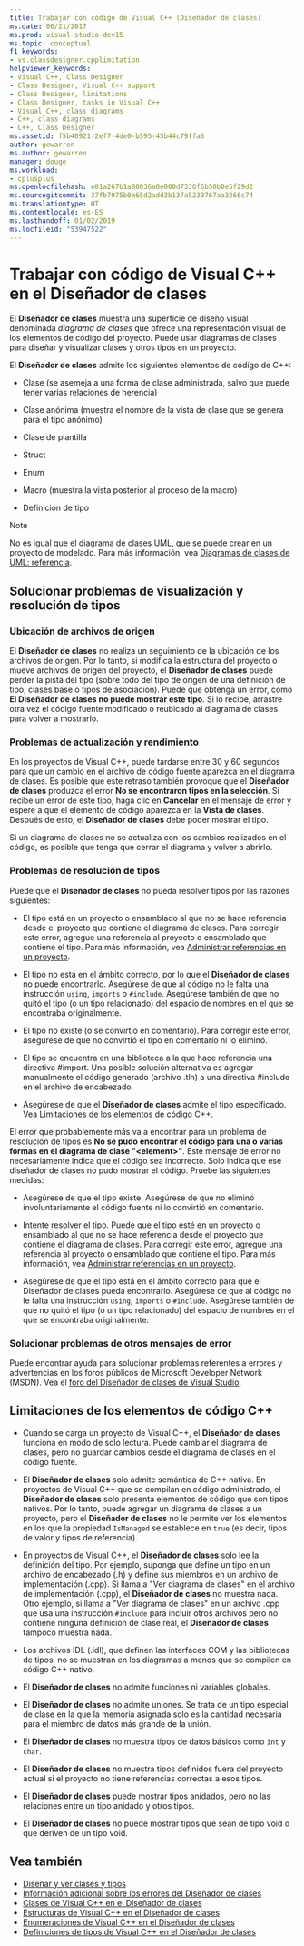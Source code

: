```yaml
---
title: Trabajar con código de Visual C++ (Diseñador de clases)
ms.date: 06/21/2017
ms.prod: visual-studio-dev15
ms.topic: conceptual
f1_keywords:
- vs.classdesigner.cpplimitation
helpviewer_keywords:
- Visual C++, Class Designer
- Class Designer, Visual C++ support
- Class Designer, limitations
- Class Designer, tasks in Visual C++
- Visual C++, class diagrams
- C++, class diagrams
- C++, Class Designer
ms.assetid: f5b40921-2ef7-4de0-b595-45b44c79ffa6
author: gewarren
ms.author: gewarren
manager: douge
ms.workload:
- cplusplus
ms.openlocfilehash: e81a267b1a80036a0e000d7336f6b50b0e5f29d2
ms.sourcegitcommit: 37fb7075b0a65d2add3b137a5230767aa3266c74
ms.translationtype: HT
ms.contentlocale: es-ES
ms.lasthandoff: 01/02/2019
ms.locfileid: "53947522"
---
```

# <a name="work-with-visual-c-code-in-class-designer"></a>Trabajar con código de Visual C++ en el Diseñador de clases

El **Diseñador de clases** muestra una superficie de diseño visual denominada *diagrama de clases* que ofrece una representación visual de los elementos de código del proyecto. Puede usar diagramas de clases para diseñar y visualizar clases y otros tipos en un proyecto.

El **Diseñador de clases** admite los siguientes elementos de código de C++:

- Clase (se asemeja a una forma de clase administrada, salvo que puede tener varias relaciones de herencia)

- Clase anónima (muestra el nombre de la vista de clase que se genera para el tipo anónimo)

- Clase de plantilla

- Struct

- Enum

- Macro (muestra la vista posterior al proceso de la macro)

- Definición de tipo

> [!NOTE]
> No es igual que el diagrama de clases UML, que se puede crear en un proyecto de modelado. Para más información, vea [Diagramas de clases de UML: referencia](../../modeling/create-uml-modeling-projects-and-diagrams.md).

## <a name="troubleshoot-type-resolution-and-display-issues"></a>Solucionar problemas de visualización y resolución de tipos

### <a name="location-of-source-files"></a>Ubicación de archivos de origen

El **Diseñador de clases** no realiza un seguimiento de la ubicación de los archivos de origen. Por lo tanto, si modifica la estructura del proyecto o mueve archivos de origen del proyecto, el **Diseñador de clases** puede perder la pista del tipo (sobre todo del tipo de origen de una definición de tipo, clases base o tipos de asociación). Puede que obtenga un error, como **El Diseñador de clases no puede mostrar este tipo**. Si lo recibe, arrastre otra vez el código fuente modificado o reubicado al diagrama de clases para volver a mostrarlo.

### <a name="update-and-performance-issues"></a>Problemas de actualización y rendimiento

En los proyectos de Visual C++, puede tardarse entre 30 y 60 segundos para que un cambio en el archivo de código fuente aparezca en el diagrama de clases. Es posible que este retraso también provoque que el **Diseñador de clases** produzca el error **No se encontraron tipos en la selección**. Si recibe un error de este tipo, haga clic en **Cancelar** en el mensaje de error y espere a que el elemento de código aparezca en la **Vista de clases**. Después de esto, el **Diseñador de clases** debe poder mostrar el tipo.

Si un diagrama de clases no se actualiza con los cambios realizados en el código, es posible que tenga que cerrar el diagrama y volver a abrirlo.

### <a name="type-resolution-issues"></a>Problemas de resolución de tipos

Puede que el **Diseñador de clases** no pueda resolver tipos por las razones siguientes:

- El tipo está en un proyecto o ensamblado al que no se hace referencia desde el proyecto que contiene el diagrama de clases. Para corregir este error, agregue una referencia al proyecto o ensamblado que contiene el tipo. Para más información, vea [Administrar referencias en un proyecto](../managing-references-in-a-project.md).

- El tipo no está en el ámbito correcto, por lo que el **Diseñador de clases** no puede encontrarlo. Asegúrese de que al código no le falta una instrucción `using`, `imports` o `#include`. Asegúrese también de que no quitó el tipo (o un tipo relacionado) del espacio de nombres en el que se encontraba originalmente.

- El tipo no existe (o se convirtió en comentario). Para corregir este error, asegúrese de que no convirtió el tipo en comentario ni lo eliminó.

- El tipo se encuentra en una biblioteca a la que hace referencia una directiva #import. Una posible solución alternativa es agregar manualmente el código generado (archivo .tlh) a una directiva #include en el archivo de encabezado.

- Asegúrese de que el **Diseñador de clases** admite el tipo especificado. Vea [Limitaciones de los elementos de código C++](#limitations-for-c-code-elements).

El error que probablemente más va a encontrar para un problema de resolución de tipos es **No se pudo encontrar el código para una o varias formas en el diagrama de clase "\<element>"**. Este mensaje de error no necesariamente indica que el código sea incorrecto. Solo indica que ese diseñador de clases no pudo mostrar el código. Pruebe las siguientes medidas:

- Asegúrese de que el tipo existe. Asegúrese de que no eliminó involuntariamente el código fuente ni lo convirtió en comentario.

- Intente resolver el tipo. Puede que el tipo esté en un proyecto o ensamblado al que no se hace referencia desde el proyecto que contiene el diagrama de clases. Para corregir este error, agregue una referencia al proyecto o ensamblado que contiene el tipo. Para más información, vea [Administrar referencias en un proyecto](../managing-references-in-a-project.md).

- Asegúrese de que el tipo está en el ámbito correcto para que el Diseñador de clases pueda encontrarlo. Asegúrese de que al código no le falta una instrucción `using`, `imports` o `#include`. Asegúrese también de que no quitó el tipo (o un tipo relacionado) del espacio de nombres en el que se encontraba originalmente.

### <a name="troubleshoot-other-error-messages"></a>Solucionar problemas de otros mensajes de error

Puede encontrar ayuda para solucionar problemas referentes a errores y advertencias en los foros públicos de Microsoft Developer Network (MSDN). Vea el [foro del Diseñador de clases de Visual Studio](http://go.microsoft.com/fwlink/?linkid=160754).

## <a name="limitations-for-c-code-elements"></a>Limitaciones de los elementos de código C++

- Cuando se carga un proyecto de Visual C++, el **Diseñador de clases** funciona en modo de solo lectura. Puede cambiar el diagrama de clases, pero no guardar cambios desde el diagrama de clases en el código fuente.

- El **Diseñador de clases** solo admite semántica de C++ nativa. En proyectos de Visual C++ que se compilan en código administrado, el **Diseñador de clases** solo presenta elementos de código que son tipos nativos. Por lo tanto, puede agregar un diagrama de clases a un proyecto, pero el **Diseñador de clases** no le permite ver los elementos en los que la propiedad `IsManaged` se establece en `true` (es decir, tipos de valor y tipos de referencia).

- En proyectos de Visual C++, el **Diseñador de clases** solo lee la definición del tipo. Por ejemplo, suponga que define un tipo en un archivo de encabezado (.h) y define sus miembros en un archivo de implementación (.cpp). Si llama a "Ver diagrama de clases" en el archivo de implementación (.cpp), el **Diseñador de clases** no muestra nada. Otro ejemplo, si llama a "Ver diagrama de clases" en un archivo .cpp que usa una instrucción `#include` para incluir otros archivos pero no contiene ninguna definición de clase real, el **Diseñador de clases** tampoco muestra nada.

- Los archivos IDL (.idl), que definen las interfaces COM y las bibliotecas de tipos, no se muestran en los diagramas a menos que se compilen en código C++ nativo.

- El **Diseñador de clases** no admite funciones ni variables globales.

- El **Diseñador de clases** no admite uniones. Se trata de un tipo especial de clase en la que la memoria asignada solo es la cantidad necesaria para el miembro de datos más grande de la unión.

- El **Diseñador de clases** no muestra tipos de datos básicos como `int` y `char`.

- El **Diseñador de clases** no muestra tipos definidos fuera del proyecto actual si el proyecto no tiene referencias correctas a esos tipos.

- El **Diseñador de clases** puede mostrar tipos anidados, pero no las relaciones entre un tipo anidado y otros tipos.

- El **Diseñador de clases** no puede mostrar tipos que sean de tipo void o que deriven de un tipo void.

## <a name="see-also"></a>Vea también

- [Diseñar y ver clases y tipos](designing-and-viewing-classes-and-types.md)
- [Información adicional sobre los errores del Diseñador de clases](additional-information-about-errors.md)
- [Clases de Visual C++ en el Diseñador de clases](visual-cpp-classes.md)
- [Estructuras de Visual C++ en el Diseñador de clases](visual-cpp-structures.md)
- [Enumeraciones de Visual C++ en el Diseñador de clases](visual-cpp-enumerations.md)
- [Definiciones de tipos de Visual C++ en el Diseñador de clases](visual-cpp-typedefs.md)
